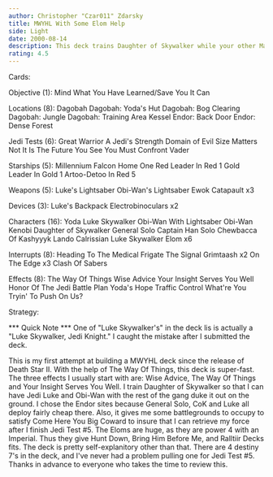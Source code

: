 ```yaml
---
author: Christopher "Czar011" Zdarsky
title: MWYHL With Some Elom Help
side: Light
date: 2000-08-14
description: This deck trains Daughter of Skywalker while your other Mains and Eloms have fun going after the opponent, wherever they are.
rating: 4.5
---
```

Cards: 

Objective (1):
Mind What You Have Learned/Save You It Can

Locations (8):
Dagobah
Dagobah: Yoda's Hut
Dagobah: Bog Clearing
Dagobah: Jungle
Dagobah: Training Area
Kessel
Endor: Back Door
Endor: Dense Forest

Jedi Tests (6):
Great Warrior
A Jedi's Strength
Domain of Evil
Size Matters Not
It Is The Future You See
You Must Confront Vader

Starships (5):
Millennium Falcon
Home One
Red Leader In Red 1
Gold Leader In Gold 1
Artoo-Detoo In Red 5

Weapons (5):
Luke's Lightsaber
Obi-Wan's Lightsaber
Ewok Catapault x3

Devices (3):
Luke's Backpack
Electrobinoculars x2

Characters (16):
Yoda
Luke Skywalker
Obi-Wan With Lightsaber
Obi-Wan Kenobi
Daughter of Skywalker
General Solo
Captain Han Solo
Chewbacca Of Kashyyyk
Lando Calrissian
Luke Skywalker
Elom x6

Interrupts (8):
Heading To The Medical Frigate
The Signal
Grimtaash x2
On The Edge x3
Clash Of Sabers

Effects (8):
The Way Of Things
Wise Advice
Your Insight Serves You Well
Honor Of The Jedi
Battle Plan
Yoda's Hope
Traffic Control
What're You Tryin' To Push On Us?



Strategy: 

*** Quick Note *** One of "Luke Skywalker's" in the deck lis is actually a "Luke Skywalker, Jedi Knight." I caught the mistake after I submitted the deck.

This is my first attempt at building a MWYHL deck since the release of Death Star II.  With the help of The Way Of Things, this deck is super-fast.  The three effects I usually start with are: Wise Advice, The Way Of Things and Your Insight Serves You Well.  I train Daughter of Skywalker so that I can have Jedi Luke and Obi-Wan with the rest of the gang duke it out on the ground.	I chose the Endor sites because General Solo, CoK and Luke all deploy fairly cheap there.  Also, it gives me some battlegrounds to occupy to satisfy Come Here You Big Coward to insure that I can retrieve my force after I finish Jedi Test #5.  The Eloms are huge, as they are power 4 with an Imperial.  Thus they give Hunt Down, Bring Him Before Me, and Ralltiir Decks fits.  The deck is pretty self-explanitory other than that.  There are 4 destiny 7's in the deck, and I've never had a problem pulling one for Jedi Test #5.	Thanks in advance to everyone who takes the time to review this.
